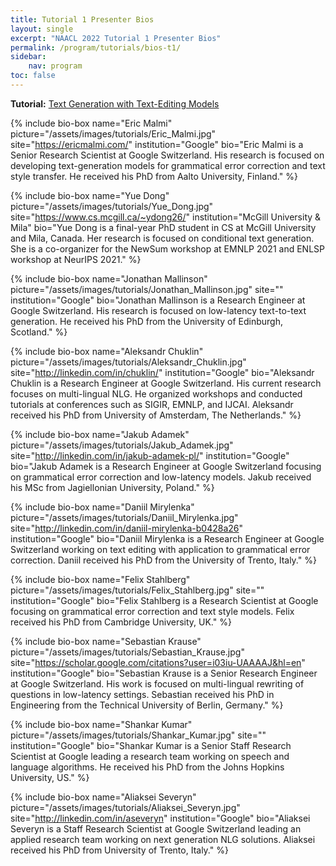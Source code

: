 ```yaml
---
title: Tutorial 1 Presenter Bios
layout: single
excerpt: "NAACL 2022 Tutorial 1 Presenter Bios"
permalink: /program/tutorials/bios-t1/
sidebar: 
    nav: program
toc: false
---
```


<style>
.bio-box .author__name { margin-top: 5px; }
</style>

**Tutorial:** [Text Generation with Text-Editing Models](/program/tutorials/#t1)

{% include bio-box
  name="Eric Malmi"
  picture="/assets/images/tutorials/Eric_Malmi.jpg"
  site="https://ericmalmi.com/"
  institution="Google"
  bio="Eric Malmi is a Senior Research Scientist at Google Switzerland. His research is focused on developing text-generation models for grammatical error correction and text style transfer. He received his PhD from Aalto University, Finland."
%}

{% include bio-box
  name="Yue Dong"
  picture="/assets/images/tutorials/Yue_Dong.jpg"
  site="https://www.cs.mcgill.ca/~ydong26/"
  institution="McGill University & Mila"
  bio="Yue Dong is a final-year PhD student in CS at McGill University and Mila, Canada. Her research is focused on conditional text generation. She is a co-organizer for the NewSum workshop at EMNLP 2021 and ENLSP workshop at NeurIPS 2021."
%}

{% include bio-box
  name="Jonathan Mallinson"
  picture="/assets/images/tutorials/Jonathan_Mallinson.jpg"
  site=""
  institution="Google"
  bio="Jonathan Mallinson is a Research Engineer at Google Switzerland. His research is focused on low-latency text-to-text generation. He received his PhD from the University of Edinburgh, Scotland."
%}

{% include bio-box
  name="Aleksandr Chuklin"
  picture="/assets/images/tutorials/Aleksandr_Chuklin.jpg"
  site="http://linkedin.com/in/chuklin/"
  institution="Google"
  bio="Aleksandr Chuklin is a Research Engineer at Google Switzerland. His current research focuses on multi-lingual NLG. He organized workshops and conducted tutorials at conferences such as SIGIR, EMNLP, and IJCAI. Aleksandr received his PhD from University of Amsterdam, The Netherlands."
%}

{% include bio-box
  name="Jakub Adamek"
  picture="/assets/images/tutorials/Jakub_Adamek.jpg"
  site="http://linkedin.com/in/jakub-adamek-pl/"
  institution="Google"
  bio="Jakub Adamek is a Research Engineer at Google Switzerland focusing on grammatical error correction and low-latency models. Jakub received his MSc from Jagiellonian University, Poland."
%}

{% include bio-box
  name="Daniil Mirylenka"
  picture="/assets/images/tutorials/Daniil_Mirylenka.jpg"
  site="http://linkedin.com/in/daniil-mirylenka-b0428a26"
  institution="Google"
  bio="Daniil Mirylenka is a Research Engineer at Google Switzerland working on text editing with
application to grammatical error correction. Daniil received his PhD from the University of Trento, Italy."
%}

{% include bio-box
  name="Felix Stahlberg"
  picture="/assets/images/tutorials/Felix_Stahlberg.jpg"
  site=""
  institution="Google"
  bio="Felix Stahlberg is a Research Scientist at Google focusing on grammatical error correction and text style models. Felix received his PhD from Cambridge University, UK."
%}

{% include bio-box
  name="Sebastian Krause"
  picture="/assets/images/tutorials/Sebastian_Krause.jpg"
  site="https://scholar.google.com/citations?user=i03iu-UAAAAJ&hl=en"
  institution="Google"
  bio="Sebastian Krause is a Senior Research Engineer at Google Switzerland. His work is focused on multi-lingual rewriting of questions in low-latency settings. Sebastian received his PhD in Engineering from the Technical University of Berlin, Germany."
%}

{% include bio-box
  name="Shankar Kumar"
  picture="/assets/images/tutorials/Shankar_Kumar.jpg"
  site=""
  institution="Google"
  bio="Shankar Kumar is a Senior Staff Research Scientist at Google leading a research team working on speech and language algorithms. He received his PhD from the Johns Hopkins University, US."
%}

{% include bio-box
  name="Aliaksei Severyn"
  picture="/assets/images/tutorials/Aliaksei_Severyn.jpg"
  site="http://linkedin.com/in/aseveryn"
  institution="Google"
  bio="Aliaksei Severyn is a Staff Research Scientist at Google Switzerland leading an applied
research team working on next generation NLG solutions. Aliaksei received his PhD from University of Trento, Italy."
%}
